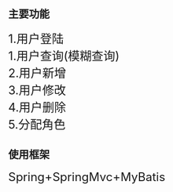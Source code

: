 ## 主要功能 ##

<font size="5">1.用户登陆</font><br>
<font size="5">1.用户查询(模糊查询)</font><br>
<font size="5">2.用户新增</font><br>
<font size="5">3.用户修改</font><br>
<font size="5">4.用户删除</font><br>
<font size="5">5.分配角色</font><br>

## 使用框架 ##
<font size="5">Spring+SpringMvc+MyBatis</font><br>
